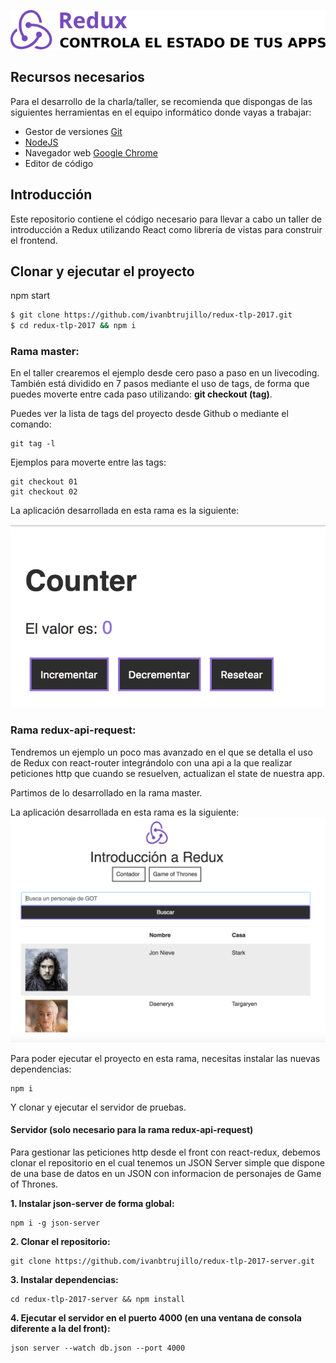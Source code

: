 ![Redux - Header](img/repo-header.png)

## Recursos necesarios

Para el desarrollo de la charla/taller, se recomienda que dispongas de las siguientes herramientas en el equipo informático donde vayas a trabajar:

- Gestor de versiones [Git](https://git-scm.com/)
- [NodeJS](https://nodejs.org/es/download/current/)
- Navegador web [Google Chrome](https://www.google.es/chrome/browser/desktop/index.html)
- Editor de código 

## Introducción

Este repositorio contiene el código necesario para llevar a cabo un taller de introducción a Redux utilizando React como librería de vistas para construir el frontend.

## Clonar y ejecutar el proyecto

npm start

```sh
$ git clone https://github.com/ivanbtrujillo/redux-tlp-2017.git
$ cd redux-tlp-2017 && npm i
```

### Rama master:
En el taller crearemos el ejemplo desde cero paso a paso en un livecoding. También está dividido en 7 pasos mediante el uso de tags, de forma que puedes moverte entre cada paso utilizando: **git checkout (tag)**.

Puedes ver la lista de tags del proyecto desde Github o mediante el comando:

```
git tag -l 
```
Ejemplos para moverte entre las tags:
```
git checkout 01
git checkout 02 
```

La aplicación desarrollada en esta rama es la siguiente:

![Contador](img/counter.png)

### Rama redux-api-request: 
Tendremos un ejemplo un poco mas avanzado en el que se detalla el uso de Redux con
react-router integrándolo con una api a la que realizar peticiones http que cuando se resuelven, actualizan el state de nuestra app. 

Partimos de lo desarrollado en la rama master.

La aplicación desarrollada en esta rama es la siguiente:
![GOT](img/game-of-thrones.png)

Para poder ejecutar el proyecto en esta rama, necesitas instalar las nuevas dependencias:

```
npm i
```

Y clonar y ejecutar el servidor de pruebas.

#### Servidor (solo necesario para la rama redux-api-request)

Para gestionar las peticiones http desde el front con react-redux, debemos clonar el repositorio en el cual tenemos un JSON Server simple que dispone de una base de datos en un JSON con informacion de personajes de Game of Thrones.

**1. Instalar json-server de forma global:**
```
npm i -g json-server
```

**2. Clonar el repositorio:**

```
git clone https://github.com/ivanbtrujillo/redux-tlp-2017-server.git

```

**3. Instalar dependencias:**
```
cd redux-tlp-2017-server && npm install 
```

**4. Ejecutar el servidor en el puerto 4000 (en una ventana de consola diferente a la del front):**
```
json server --watch db.json --port 4000
```
